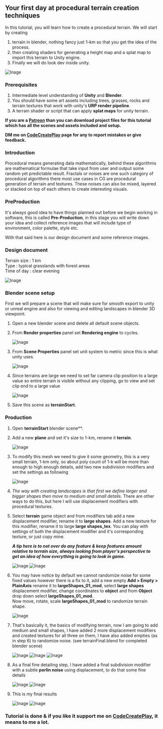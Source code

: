 ## Your first day at procedural terrain creation techniques

In this tutorial, you will learn how to create a procedural terrain. We will start by creating  
1. terrain in blender, nothing fancy just 1-km so that you get the idea of the process.
2. then creating shaders for generating a height map and a splat map to import this terrain to Unity engine.
3. Finally we will do look dev inside unity.
 
 ![Inage](images/part_01/promotion.jpg)
 
### Prerequisites
1. Intermediate level understanding of **Unity** and **Blender**.
2. You should have some art assets including trees, grasses, rocks and terrain textures that work with unity's **URP render pipeline**.
3. A terrain shader or script that can apply **splat maps** for unity terrain.

**If you are a **[Patreon](https://www.patreon.com/CodeCreatePlay)** than you can download project files for this tutorial which has all the scenes and assets included and setup.**

**DM me on **[CodeCreatePlay](https://www.patreon.com/CodeCreatePlay)** page for any to report mistakes or give feedback.**

### Introduction
Procedural means generating data mathematically, behind these algorithms are mathematical formulae that take input from user and output some random yet predictable result.
Fractals or noises are one such category of procedural algorithms there most use cases in CG are procedural generation of terrain and textures.
These noises can also be mixed, layered or stacked on top of each others to create interesting visuals.

### PreProduction
It's always good idea to have things planned out before we begin working in software, this is called **Pre-Production**, in this stage you will write down your idea and collect reference images that will include type of environment, color palette, style etc.

With that said here is our design document and some reference images.

### Design document
Terrain size : 1 km  
Type : typical grasslands with forest areas  
Time of day : clear evening  

![Inage](images/part_01/moodBoard.jpg)

### Blender scene setup
First we will prepare a scene that will make sure for smooth export to unity or unreal engine and also for viewing and editing landscapes in blender 3D viewpoint.
1. Open a new blender scene and delete all default scene objects.
2. From **Render properties** panel set **Rendering engine** to cycles.

   ![Inage](images/part_01/01.png)

3. From **Scene Properties** panel set unit system to metric since this is what unity uses.

   ![Inage](images/part_01/02.png)

4. Since terrains are large we need to set far camera clip position to a large value so entire terrain is visible without any clipping, go to view and set clip end to a large value

   ![Inage](images/part_01/03.png)

5. Save this scene as **terrainStart**.

### Production
1. Open **terrainStart** blender scene**.
2. Add a new **plane** and set it's size to 1-km, rename it **terrain**.

   ![Inage](images/part_01/04.png)

3. To modify this mesh we need to give it some geometry, this is a very small terrain, 1-km only, so about poly count of 1-k will be more than enough to high enough details, add two new subdivision modifiers and set the settings as following

   ![Inage](images/part_01/05.png)

4. _The way with creating landscapes is that first we define larger and bigger shapes then move to medium and small details_. There are other ways to do this, but here I will use displacement modifiers with procedural textures.

5. Select **terrain** game object and from modifiers tab add a new displacement modifier, rename it to **large shapes**.
Add a new texture for this modifier, rename it to large **large shapes_tex**.
You can play with settings of both the displacement modifier and it's corresponding texture, or just copy mine.

   _**A tip here is to not over do any feature & keep features amount relative to terrain size, always looking from player's perspective to get an idea of how everything is going to look in game.**_

   ![Inage](images/part_01/06.png)
   ![Inage](images/part_01/07.png)

6. You may have notice by default we cannot randomize noise for some fixed values however there is a fix to it, add a new empty **Add > Empty > PlainAxis** rename it to **largeShapes_01_mod**, select **large shapes** displacement modifier, change coordinates to **object** and from **Object** drop down select **largeShapes_01_mod**.  
Now move, rotate, scale **largeShapes_01_mod** to randomize terrain shape.

   ![Inage](images/part_01/08.png)

7. That's basically it, the basics of modifying terrain, now I am going to add medium and small shapes, I have added 2 more displacement modifiers and created textures for all three on them, I have also added empties (as in step 6) to randomize noise. (see terrainFinal.blend for completed blender scene)

   ![Inage](images/part_01/09.png)
   ![Inage](images/part_01/10.png)
   ![Inage](images/part_01/11.png)

9. As a final fine detailing step, I have added a final subdivision modifier with a subtle **perlin noise** using displacement, to do that some fine details

   ![Inage](images/part_01/12.png)
   ![Inage](images/part_01/13.png)


9. This is my final results

   ![Inage](images/part_01/14.png)
   ![Inage](images/part_01/15.png)
   
   
### Tutorial is done & if you like it support me on [CodeCreatePlay](https://www.patreon.com/CodeCreatePlay), it means to me a lot.
 
 